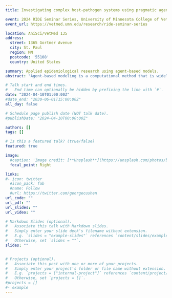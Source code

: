 ```yaml
---
title: Investigating complex host-pathogen systems using pragmatic agent-based models

event: 2024 RIDE Seminar Series, University of Minnesota College of Veterinary Medicine, St. Paul, MN.
event_url: https://vetmed.umn.edu/research/ride-seminar-series

location: AniSci/VetMed 135
address:
  street: 1365 Gortner Avenue
  city: St. Paul
  region: MN
  postcode: '55108'
  country: United States

summary: Applied epidemiological research using agent-based models.
abstract: "Agent-based modeling is a computational method that is widely used to understand complex systems. The use and ubiquity of agent-based models is especially growing in fields like population health science and epidemiology. Belsare will discuss how an agent-based modeling approach can be used to investigate disease dynamics in wildlife and/or synanthropic host populations. He will also discuss the use of simulation modeling to ‘test drive’ disease management interventions and determine their effectivity."

# Talk start and end times.
#   End time can optionally be hidden by prefixing the line with `#`.
date: "2024-04-10T01:00:00Z"
#date_end: "2030-06-01T15:00:00Z"
all_day: false

# Schedule page publish date (NOT talk date).
#publishDate: "2024-04-10T00:00:00Z"

authors: []
tags: []

# Is this a featured talk? (true/false)
featured: true

image:
  #caption: 'Image credit: [**Unsplash**](https://unsplash.com/photos/bzdhc5b3Bxs)'
  focal_point: Right

links:
#- icon: twitter
  #icon_pack: fab
  #name: Follow
  #url: https://twitter.com/georgecushen
url_code: ""
url_pdf: ""
url_slides: ""
url_video: ""

# Markdown Slides (optional).
#   Associate this talk with Markdown slides.
#   Simply enter your slide deck's filename without extension.
#   E.g. `slides = "example-slides"` references `content/slides/example-slides.md`.
#   Otherwise, set `slides = ""`.
slides: ""


# Projects (optional).
#   Associate this post with one or more of your projects.
#   Simply enter your project's folder or file name without extension.
#   E.g. `projects = ["internal-project"]` references `content/project/deep-learning/index.md`.
#   Otherwise, set `projects = []`.
#projects = []
#- example
---
```

